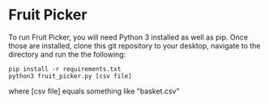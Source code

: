 # Fruit Picker

To run Fruit Picker, you will need Python 3 installed as well as pip.
Once those are installed, clone this git repository to your desktop, navigate to the directory and run the the following:
```
pip install -r requirements.txt
python3 fruit_picker.py [csv file]
```
where [csv file] equals something like "basket.csv"

